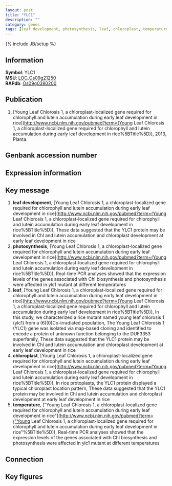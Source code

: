 ```yaml
---
layout: post
title: "YLC1"
description: ""
category: genes
tags: [leaf development, photosynthesis, leaf, chloroplast, temperature, Gene]
---
```

{% include JB/setup %}

## Information
__Symbol__: YLC1  
__MSU__: [LOC_Os09g21250](http://rice.plantbiology.msu.edu/cgi-bin/ORF_infopage.cgi?orf=LOC_Os09g21250)  
__RAPdb__: [Os09g0380200](http://rapdb.dna.affrc.go.jp/viewer/gbrowse_details/irgsp1?name=Os09g0380200)  

## Publication
1. [Young Leaf Chlorosis 1, a chloroplast-localized gene required for chlorophyll and lutein accumulation during early leaf development in rice](http://www.ncbi.nlm.nih.gov/pubmed?term=(Young Leaf Chlorosis 1, a chloroplast-localized gene required for chlorophyll and lutein accumulation during early leaf development in rice%5BTitle%5D)), 2013, Planta.

## Genbank accession number

## Expression information

## Key message
1. __leaf development__, [Young Leaf Chlorosis 1, a chloroplast-localized gene required for chlorophyll and lutein accumulation during early leaf development in rice](http://www.ncbi.nlm.nih.gov/pubmed?term=(Young Leaf Chlorosis 1, a chloroplast-localized gene required for chlorophyll and lutein accumulation during early leaf development in rice%5BTitle%5D)),  These data suggested that the YLC1 protein may be involved in Chl and lutein accumulation and chloroplast development at early leaf development in rice
2. __photosynthesis__, [Young Leaf Chlorosis 1, a chloroplast-localized gene required for chlorophyll and lutein accumulation during early leaf development in rice](http://www.ncbi.nlm.nih.gov/pubmed?term=(Young Leaf Chlorosis 1, a chloroplast-localized gene required for chlorophyll and lutein accumulation during early leaf development in rice%5BTitle%5D)),  Real-time PCR analyses showed that the expression levels of the genes associated with Chl biosynthesis and photosynthesis were affected in ylc1 mutant at different temperatures
3. __leaf__, [Young Leaf Chlorosis 1, a chloroplast-localized gene required for chlorophyll and lutein accumulation during early leaf development in rice](http://www.ncbi.nlm.nih.gov/pubmed?term=(Young Leaf Chlorosis 1, a chloroplast-localized gene required for chlorophyll and lutein accumulation during early leaf development in rice%5BTitle%5D)),  In this study, we characterized a rice mutant named young leaf chlorosis 1 (ylc1) from a (6)(0)Co-irradiated population, The Young Leaf Chlorosis 1 (YLC1) gene was isolated via map-based cloning and identified to encode a protein of unknown function belonging to the DUF3353 superfamily, These data suggested that the YLC1 protein may be involved in Chl and lutein accumulation and chloroplast development at early leaf development in rice
4. __chloroplast__, [Young Leaf Chlorosis 1, a chloroplast-localized gene required for chlorophyll and lutein accumulation during early leaf development in rice](http://www.ncbi.nlm.nih.gov/pubmed?term=(Young Leaf Chlorosis 1, a chloroplast-localized gene required for chlorophyll and lutein accumulation during early leaf development in rice%5BTitle%5D)),  In rice protoplasts, the YLC1 protein displayed a typical chloroplast location pattern, These data suggested that the YLC1 protein may be involved in Chl and lutein accumulation and chloroplast development at early leaf development in rice
5. __temperature__, ["Young Leaf Chlorosis 1, a chloroplast-localized gene required for chlorophyll and lutein accumulation during early leaf development in rice"](http://www.ncbi.nlm.nih.gov/pubmed?term=("Young Leaf Chlorosis 1, a chloroplast-localized gene required for chlorophyll and lutein accumulation during early leaf development in rice"%5BTitle%5D)),  Real-time PCR analyses showed that the expression levels of the genes associated with Chl biosynthesis and photosynthesis were affected in ylc1 mutant at different temperatures

## Connection

## Key figures


